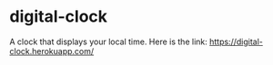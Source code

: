 # digital-clock

A clock that displays your local time. Here is the link: https://digital-clock.herokuapp.com/
